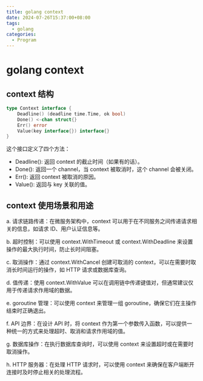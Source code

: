 ```yaml
---
title: golang context
date: 2024-07-26T15:37:00+08:00
tags:
  - golang
categories:
  - Program
---
```

# golang context 

## context 结构

```go
type Context interface {
    Deadline() (deadline time.Time, ok bool)
    Done() <-chan struct{}
    Err() error
    Value(key interface{}) interface{}
}
```

这个接口定义了四个方法：

- Deadline(): 返回 context 的截止时间（如果有的话）。
- Done(): 返回一个 channel，当 context 被取消时，这个 channel 会被关闭。
- Err(): 返回 context 被取消的原因。
- Value(): 返回与 key 关联的值。

## context 使用场景和用途

a. 请求链路传递：在微服务架构中，context 可以用于在不同服务之间传递请求相关的信息，如请求 ID、用户认证信息等。

b. 超时控制：可以使用 context.WithTimeout 或 context.WithDeadline 来设置操作的最大执行时间，防止长时间阻塞。

c. 取消操作：通过 context.WithCancel 创建可取消的 context，可以在需要时取消长时间运行的操作，如 HTTP 请求或数据库查询。

d. 值传递：使用 context.WithValue 可以在调用链中传递键值对，但通常建议仅用于传递请求作用域的数据。

e. goroutine 管理：可以使用 context 来管理一组 goroutine，确保它们在主操作结束时正确退出。

f. API 边界：在设计 API 时，将 context 作为第一个参数传入函数，可以提供一种统一的方式来处理超时、取消和请求作用域的值。

g. 数据库操作：在执行数据库查询时，可以使用 context 来设置超时或在需要时取消操作。

h. HTTP 服务器：在处理 HTTP 请求时，可以使用 context 来确保在客户端断开连接时及时停止相关的处理流程。